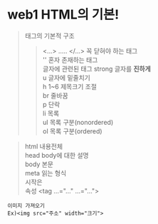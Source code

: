 # web1 HTML의 기본!
> 태그의 기본적 구조
>> <...> ..... </...> 꼭 닫혀야 하는 태그  
>> '<example>' 혼자 존재하는 태그  
> 글자에 관련된 태그
>> strong 글자를 **진하게**  
>> u      글자에 밑줄치기  
>> h 1~6  제목크기 조절   
>> br     줄바꿈  
>> p      단락  
>> li     목록  
>> ul     목록 구분(nonordered)  
>> ol     목록 구분(ordered)
  
> html   내용전체  
> head   body에 대한 설명  
> body   본문  
> meta   읽는 형식  
> 시작은 <!doctype html>  
> 속성 <tag ...="..."  ...="...">  
  ```
  이미지 가져오기
Ex)<img src="주소" width="크기">    
```
